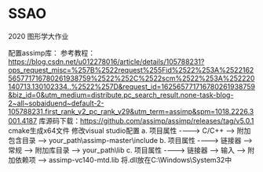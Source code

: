 # SSAO
2020 图形学大作业

配置assimp库：
参考教程：https://blog.csdn.net/u012278016/article/details/105788231?ops_request_misc=%257B%2522request%255Fid%2522%253A%2522162565771716780261938759%2522%252C%2522scm%2522%253A%252220140713.130102334..%2522%257D&request_id=162565771716780261938759&biz_id=0&utm_medium=distribute.pc_search_result.none-task-blog-2~all~sobaiduend~default-2-105788231.first_rank_v2_pc_rank_v29&utm_term=assimp&spm=1018.2226.3001.4187
库源码下载：https://github.com/assimp/assimp/releases/tag/v5.0.1
cmake生成x64文件
修改visual studio配置
a. 项目属性 ----> C/C++ —> 附加包含目录 —> your_path\assimp-master\include
b. 项目属性 ----> 链接器 —> 常规 —> 附加库目录 —> your_path\lib
c. 项目属性 ----> 链接器 —> 输入 —> 附加依赖项 —> assimp-vc140-mtd.lib
将.dll放在C:\Windows\System32中
